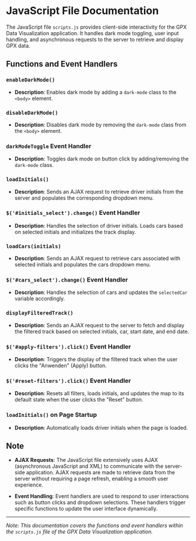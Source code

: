 # JavaScript File Documentation

The JavaScript file `scripts.js` provides client-side interactivity for the GPX Data Visualization application. It handles dark mode toggling, user input handling, and asynchronous requests to the server to retrieve and display GPX data.

## Functions and Event Handlers

### `enableDarkMode()`

- **Description**: Enables dark mode by adding a `dark-mode` class to the `<body>` element.

### `disableDarkMode()`

- **Description**: Disables dark mode by removing the `dark-mode` class from the `<body>` element.

### `darkModeToggle` Event Handler

- **Description**: Toggles dark mode on button click by adding/removing the `dark-mode` class.

### `loadInitials()`

- **Description**: Sends an AJAX request to retrieve driver initials from the server and populates the corresponding dropdown menu.

### `$('#initials_select').change()` Event Handler

- **Description**: Handles the selection of driver initials. Loads cars based on selected initials and initializes the track display.

### `loadCars(initials)`

- **Description**: Sends an AJAX request to retrieve cars associated with selected initials and populates the cars dropdown menu.

### `$('#cars_select').change()` Event Handler

- **Description**: Handles the selection of cars and updates the `selectedCar` variable accordingly.

### `displayFilteredTrack()`

- **Description**: Sends an AJAX request to the server to fetch and display the filtered track based on selected initials, car, start date, and end date.

### `$('#apply-filters').click()` Event Handler

- **Description**: Triggers the display of the filtered track when the user clicks the "Anwenden" (Apply) button.

### `$('#reset-filters').click()` Event Handler

- **Description**: Resets all filters, loads initials, and updates the map to its default state when the user clicks the "Reset" button.

### `loadInitials()` on Page Startup

- **Description**: Automatically loads driver initials when the page is loaded.

## Note

- **AJAX Requests**: The JavaScript file extensively uses AJAX (asynchronous JavaScript and XML) to communicate with the server-side application. AJAX requests are made to retrieve data from the server without requiring a page refresh, enabling a smooth user experience.

- **Event Handling**: Event handlers are used to respond to user interactions such as button clicks and dropdown selections. These handlers trigger specific functions to update the user interface dynamically.

---

*Note: This documentation covers the functions and event handlers within the `scripts.js` file of the GPX Data Visualization application.*
